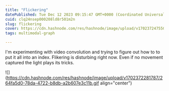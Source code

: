 ```yaml
---
title: "Flickering"
datePublished: Tue Dec 12 2023 09:15:47 GMT+0000 (Coordinated Universal Time)
cuid: clq24nsep000208ld8r501m2n
slug: flickering
cover: https://cdn.hashnode.com/res/hashnode/image/upload/v1702372475503/79527993-8d39-4020-989c-0169a6a946da.jpeg
tags: multimodal-graph

---
```


I'm experimenting with video convolution and trying to figure out how to to put it all into an index. Flikering is disturbing right now. Even if no movement captured the light plays its tricks.

![](https://cdn.hashnode.com/res/hashnode/image/upload/v1702372281787/264fa5d0-78da-4722-b8db-a2b607e3c11b.gif align="center")